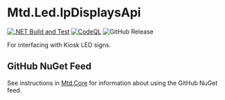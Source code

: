 # Mtd.Led.IpDisplaysApi

[![.NET Build and Test](https://github.com/CUMTD/Mtd.Led.Soap/actions/workflows/build-test.yml/badge.svg)](https://github.com/CUMTD/Mtd.Led.Soap/actions/workflows/build-test.yml)
[![CodeQL](https://github.com/CUMTD/Mtd.Led.Soap/actions/workflows/codeql.yml/badge.svg)](https://github.com/CUMTD/Mtd.Led.Soap/actions/workflows/codeql.yml)
![GitHub Release](https://img.shields.io/github/v/release/cumtd/Mtd.Led.Soap?sort=semver&style=flat&logo=nuget&color=34D058&cacheSeconds=300)

For interfacing with Kiosk LED signs.

## GitHub NuGet Feed

See instructions in [Mtd.Core](https://github.com/CUMTD/Mtd.Core) for information about using the GitHub NuGet feed.
        